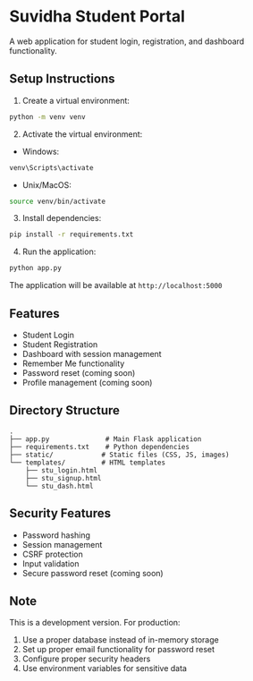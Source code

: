 # Suvidha Student Portal

A web application for student login, registration, and dashboard functionality.

## Setup Instructions

1. Create a virtual environment:
```bash
python -m venv venv
```

2. Activate the virtual environment:
- Windows:
```bash
venv\Scripts\activate
```
- Unix/MacOS:
```bash
source venv/bin/activate
```

3. Install dependencies:
```bash
pip install -r requirements.txt
```

4. Run the application:
```bash
python app.py
```

The application will be available at `http://localhost:5000`

## Features

- Student Login
- Student Registration
- Dashboard with session management
- Remember Me functionality
- Password reset (coming soon)
- Profile management (coming soon)

## Directory Structure

```
.
├── app.py              # Main Flask application
├── requirements.txt    # Python dependencies
├── static/            # Static files (CSS, JS, images)
└── templates/         # HTML templates
    ├── stu_login.html
    ├── stu_signup.html
    └── stu_dash.html
```

## Security Features

- Password hashing
- Session management
- CSRF protection
- Input validation
- Secure password reset (coming soon)

## Note

This is a development version. For production:
1. Use a proper database instead of in-memory storage
2. Set up proper email functionality for password reset
3. Configure proper security headers
4. Use environment variables for sensitive data 